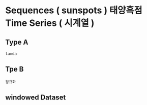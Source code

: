 #  Sequences ( sunspots )  태양흑점     Time Series ( 시계열 )

## Type A
    lamda

## Tpe B
    정규화 

## windowed Dataset 

```python


```
